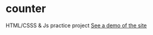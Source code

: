 # counter
HTML/CSSS &amp; Js practice project
[See a demo of the site](https://zarryjscounter.netlify.app)
